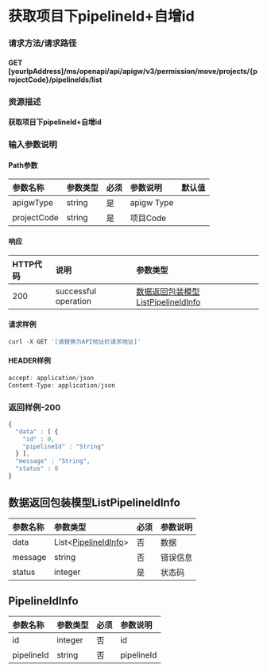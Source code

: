# 获取项目下pipelineId+自增id

### 请求方法/请求路径

#### GET  \[yourIpAddress\]/ms/openapi/api/apigw/v3/permission/move/projects/{projectCode}/pipelineIds/list

### 资源描述

#### 获取项目下pipelineId+自增id

### 输入参数说明

#### Path参数

| 参数名称 | 参数类型 | 必须 | 参数说明 | 默认值 |
| :--- | :--- | :--- | :--- | :--- |
| apigwType | string | 是 | apigw Type |  |
| projectCode | string | 是 | 项目Code |  |

#### 响应

| HTTP代码 | 说明 | 参数类型 |
| :--- | :--- | :--- |
| 200 | successful operation | [数据返回包装模型ListPipelineIdInfo](huo-qu-xiang-mu-xia-pipelineid+-zi-zeng-id.md) |

#### 请求样例

```javascript
curl -X GET '[请替换为API地址栏请求地址]'
```

#### HEADER样例

```javascript
accept: application/json
Content-Type: application/json
```

### 返回样例-200

```javascript
{
  "data" : [ {
    "id" : 0,
    "pipelineId" : "String"
  } ],
  "message" : "String",
  "status" : 0
}
```

## 数据返回包装模型ListPipelineIdInfo

| 参数名称 | 参数类型 | 必须 | 参数说明 |
| :--- | :--- | :--- | :--- |
| data | List&lt;[PipelineIdInfo](huo-qu-xiang-mu-xia-pipelineid+-zi-zeng-id.md)&gt; | 否 | 数据 |
| message | string | 否 | 错误信息 |
| status | integer | 是 | 状态码 |

## PipelineIdInfo

| 参数名称 | 参数类型 | 必须 | 参数说明 |
| :--- | :--- | :--- | :--- |
| id | integer | 否 | id |
| pipelineId | string | 否 | pipelineId |

